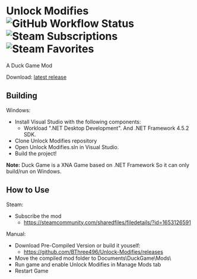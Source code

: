 # Unlock Modifies ![GitHub Workflow Status](https://img.shields.io/github/workflow/status/BThree496/Unlock-Modifies/Github%20CI?style=flat-square) ![Steam Subscriptions](https://img.shields.io/steam/subscriptions/1653126591?style=flat-square) ![Steam Favorites](https://img.shields.io/steam/favorites/1653126591?style=flat-square)
A Duck Game Mod

Download: [latest release](https://github.com/BThree496/Unlock-Modifies/releases)

Building
-------
Windows:
- Install Visual Studio with the following components:
  - Workload ".NET Desktop Development". And .NET Framework 4.5.2 SDK.
- Clone Unlock Modifies repository
- Open Unlock Modifies.sln in Visual Studio.
- Build the project!

**Note:** Duck Game is a XNA Game based on .NET Framework So it can only build/run on Windows.

How to Use
-------
Steam:
- Subscribe the mod
  - https://steamcommunity.com/sharedfiles/filedetails/?id=1653126591

Manual:
- Download Pre-Compiled Version or build it youself:
  - https://github.com/BThree496/Unlock-Modifies/releases
- Move the compiled mod folder to Documents\DuckGame\Mods\
- Run game and enable Unlock Modifies in Manage Mods tab
- Restart Game